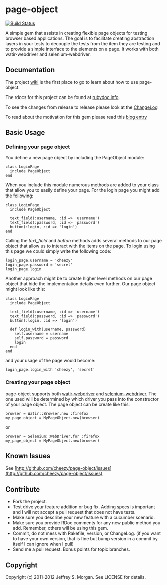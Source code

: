 # page-object

[![Build Status](http://travis-ci.org/cheezy/page-object.png)](http://travis-ci.org/cheezy/page-object)


A simple gem that assists in creating flexible page objects for testing browser based applications.  The goal is to facilitate creating abstraction layers in your tests to decouple the tests from the item they are testing and to provide a simple interface to the elements on a page.  It works with both watir-webdriver and selenium-webdriver.

## Documentation

The project [wiki](https://github.com/cheezy/page-object/wiki/page-object) is the first place to go to learn about how to use page-object.

The rdocs for this project can be found at [rubydoc.info](http://rubydoc.info/github/cheezy/page-object/master/frames).

To see the changes from release to release please look at the [ChangeLog](https://raw.github.com/cheezy/page-object/master/ChangeLog)

To read about the motivation for this gem please read this [blog entry](http://www.cheezyworld.com/2010/11/19/ui-tests-introducing-a-simple-dsl/)


## Basic Usage

### Defining your page object

You define a new page object by including the PageObject module:

    class LoginPage
      include PageObject
    end
    
When you include this module numerous methods are added to your class that allow you to easily define your page.  For the login page you might add the following:

    class LoginPage
      include PageObject
      
      text_field(:username, :id => 'username')
      text_field(:password, :id => 'password')
      button(:login, :id => 'login')
    end

Calling the _text_field_ and _button_ methods adds several methods to our page object that allow us to interact with the items on the page.  To login using this page we could simply write the following code:

    login_page.username = 'cheezy'
    login_page.password = 'secret'
    login_page.login
    
Another approach might be to create higher level methods on our page object that hide the implementation details even further.  Our page object might look like this:

    class LoginPage
      include PageObject
  
      text_field(:username, :id => 'username')
      text_field(:password, :id => 'password')
      button(:login, :id => 'login')
  
      def login_with(username, password)
        self.username = username
        self.password = password
        login
      end
    end

and your usage of the page would become:

    login_page.login_with 'cheezy', 'secret'

### Creating your page object
page-object supports both [watir-webdriver](https://github.com/jarib/watir-webdriver) and [selenium-webdriver](http://seleniumhq.org/docs/03_webdriver.html).  The one used will be determined by which driver you pass into the constructor of your page object.  The page object can be create like this:

    browser = Watir::Browser.new :firefox
    my_page_object = MyPageObject.new(browser)

or

    browser = Selenium::WebDriver.for :firefox
    my_page_object = MyPageObject.new(browser)

## Known Issues

See [http://github.com/cheezy/page-object/issues](http://github.com/cheezy/page-object/issues)

## Contribute
 
* Fork the project.
* Test drive your feature addition or bug fix.  Adding specs is important and I will not accept a pull request that does not have tests.
* Make sure you describe your new feature with a cucumber scenario.
* Make sure you provide RDoc comments for any new public method you add.  Remember, others will be using this gem.
* Commit, do not mess with Rakefile, version, or ChangeLog.
  (if you want to have your own version, that is fine but bump version in a commit by itself I can ignore when I pull)
* Send me a pull request. Bonus points for topic branches.

## Copyright

Copyright (c) 2011-2012 Jeffrey S. Morgan. See LICENSE for details.
